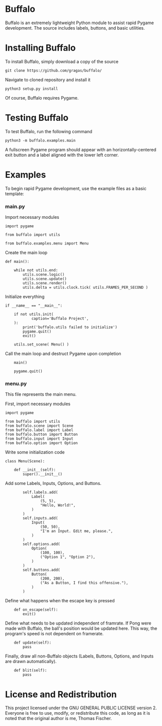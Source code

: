 # Buffalo

Buffalo is an extremely lightweight Python module to assist rapid Pygame development. The source includes labels, buttons, and basic utilities.

# Installing Buffalo

To install Buffalo, simply download a copy of the source

```
git clone https://github.com/gragas/buffalo/
```

Navigate to cloned repository and install it

```
python3 setup.py install
```

Of course, Buffalo requires Pygame.

# Testing Buffalo

To test Buffalo, run the following command

```
python3 -m buffalo.examples.main
```

A fullscreen Pygame program should appear with an horizontally-centered exit button and a label aligned with the lower left corner.

# Examples

To begin rapid Pygame development, use the example files as a basic template:

### main.py

Import necessary modules

```
import pygame

from buffalo import utils

from buffalo.examples.menu import Menu
```

Create the main loop

```
def main():
    
    while not utils.end:
        utils.scene.logic()
        utils.scene.update()
        utils.scene.render()
        utils.delta = utils.clock.tick( utils.FRAMES_PER_SECOND )
```

Initialize everything

```
if __name__ == "__main__":
    
    if not utils.init(
            caption='Buffalo Project',
    ):
        print('buffalo.utils failed to initialize')
        pygame.quit()
        exit()
    
    utils.set_scene( Menu() )
```

Call the main loop and destruct Pygame upon completion

```
    main()

    pygame.quit()
```

### menu.py

This file represents the main menu.

First, import necessary modules

```
import pygame

from buffalo import utils
from buffalo.scene import Scene
from buffalo.label import Label
from buffalo.button import Button
from buffalo.input import Input
from buffalo.option import Option
```

Write some initialization code

```
class Menu(Scene):

    def __init__(self):
        super().__init__()
```

Add some Labels, Inputs, Options, and Buttons.

```
        self.labels.add(
            Label(
                (5, 5),
                "Hello, World!",
            )
        )
        self.inputs.add(
            Input(
                (50, 50),
                "I'm an Input. Edit me, please.",
            )
        )
        self.options.add(
            Option(
                (100, 100),
                ("Option 1", "Option 2"),
            )
        )
        self.buttons.add(
            Button(
                (200, 200),
                ("As a Button, I find this offensive."),
            )
        )
```

Define what happens when the escape key is pressed

```
    def on_escape(self):
        exit()
```

Define what needs to be updated independent of framrate. If Pong were made with Buffalo, the ball's position would be updated here. This way, the program's speed is not dependent on framerate.

```
    def update(self):
        pass
```

Finally, draw all non-Buffalo objects (Labels, Buttons, Options, and Inputs are drawn automatically).

```
    def blit(self):
        pass
```

# License and Redistribution

This project licensed under the GNU GENERAL PUBLIC LICENSE version 2. Everyone is free to use, modify, or redistribute this code, as long as it is noted that the original author is me, Thomas Fischer.